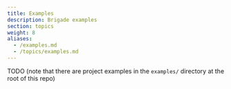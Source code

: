 ```yaml
---
title: Examples
description: Brigade examples
section: topics
weight: 8
aliases:
  - /examples.md
  - /topics/examples.md
---
```


TODO (note that there are project examples in the `examples/` directory at the root of this repo)